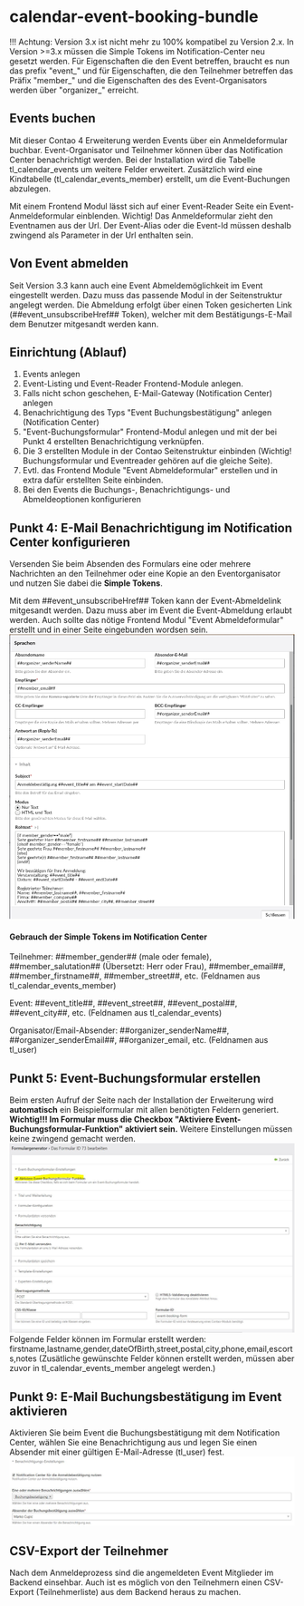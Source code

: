 # calendar-event-booking-bundle
!!! Achtung: Version 3.x ist nicht mehr zu 100% kompatibel zu Version 2.x. In Version >=3.x müssen die Simple Tokens im Notification-Center neu gesetzt werden. Für Eigenschaften die den Event betreffen, braucht es nun das prefix "event_" und für Eigenschaften, die den Teilnehmer betreffen das Präfix "member_" und die Eigenschaften des des Event-Organisators werden über "organizer_" erreicht.

## Events buchen
Mit dieser Contao 4 Erweiterung werden Events über ein Anmeldeformular buchbar. Event-Organisator und Teilnehmer können über das Notification Center benachrichtigt werden. Bei der Installation wird die Tabelle tl_calendar_events um weitere Felder erweitert. Zusätzlich wird eine Kindtabelle (tl_calendar_events_member) erstellt, um die Event-Buchungen abzulegen.

Mit einem Frontend Modul lässt sich auf einer Event-Reader Seite ein Event-Anmeldeformular einblenden. 
Wichtig! Das Anmeldeformular zieht den Eventnamen aus der Url. Der Event-Alias oder die Event-Id müssen deshalb zwingend als Parameter in der Url enthalten sein.

## Von Event abmelden
Seit Version 3.3 kann auch eine Event Abmeldemöglichkeit im Event eingestellt werden. Dazu muss das passende Modul in der Seitenstruktur angelegt werden. Die Abmeldung erfolgt über einen Token gesicherten Link (##event_unsubscribeHref## Token), welcher mit dem Bestätigungs-E-Mail dem Benutzer mitgesandt werden kann.

## Einrichtung (Ablauf)
1. Events anlegen
2. Event-Listing und Event-Reader Frontend-Module anlegen.
3. Falls nicht schon geschehen, E-Mail-Gateway (Notification Center) anlegen
4. Benachrichtigung des Typs "Event Buchungsbestätigung" anlegen (Notification Center)
5. "Event-Buchungsformular" Frontend-Modul anlegen und mit der bei Punkt 4 erstellten Benachrichtigung verknüpfen.
6. Die 3 erstellten Module in der Contao Seitenstruktur einbinden (Wichtig! Buchungsformular und Eventreader gehören auf die gleiche Seite). 
7. Evtl. das Frontend Module "Event Abmeldeformular" erstellen und in extra dafür erstellten Seite einbinden.
9. Bei den Events die Buchungs-, Benachrichtigungs- und Abmeldeoptionen konfigurieren


## Punkt 4: E-Mail Benachrichtigung im Notification Center konfigurieren
Versenden Sie beim Absenden des Formulars eine oder mehrere Nachrichten an den Teilnehmer oder eine Kopie an den Eventorganisator und nutzen Sie dabei die **Simple Tokens**.

Mit dem ##event_unsubscribeHref## Token kann der Event-Abmeldelink mitgesandt werden. Dazu muss aber im Event die Event-Abmeldung erlaubt werden. Auch sollte das nötige Frontend Modul "Event Abmeldeformular" erstellt und in einer Seite eingebunden wordsen sein. 
![Notification Center](doc/notification_center.jpg?raw=true)

#### Gebrauch der Simple Tokens im Notification Center
Teilnehmer:  ##member_gender## (male oder female), ##member_salutation## (Übersetzt: Herr oder Frau), ##member_email##, ##member_firstname##, ##member_street##, etc. (Feldnamen aus tl_calendar_events_member)

Event: ##event_title##, ##event_street##, ##event_postal##, ##event_city##, etc. (Feldnamen aus tl_calendar_events)

Organisator/Email-Absender: ##organizer_senderName##, ##organizer_senderEmail##, ##organizer_email, etc. (Feldnamen aus tl_user)


## Punkt 5: Event-Buchungsformular erstellen
Beim ersten Aufruf der Seite nach der Installation der Erweiterung wird **automatisch** ein Beispielformular mit allen benötigten Feldern generiert. 
**Wichtig!!! Im Formular muss die Checkbox "Aktiviere Event-Buchungsformular-Funktion" aktiviert sein.** Weitere Einstellungen müssen keine zwingend gemacht werden.
![Formulargenerator-Einstellung](doc/form_generator.jpg?raw=true) 
Folgende Felder können im Formular erstellt werden:
firstname,lastname,gender,dateOfBirth,street,postal,city,phone,email,escorts,notes
(Zusätliche gewünschte Felder können erstellt werden, müssen aber zuvor in tl_calendar_events_member angelegt werden.)


## Punkt 9: E-Mail Buchungsbestätigung im Event aktivieren
Aktivieren Sie beim Event die Buchungsbestätigung mit dem Notification Center, wählen Sie eine Benachrichtigung aus und legen Sie einen Absender mit einer gültigen E-Mail-Adresse (tl_user) fest.
![Benachrichtigung im Event aktivieren](doc/benachrichtigung-aktivieren.jpg?raw=true)


## CSV-Export der Teilnehmer
Nach dem Anmeldeprozess sind die angemeldeten Event Mitglieder im Backend einsehbar. Auch ist es möglich von den Teilnehmern einen CSV-Export (Teilnehmerliste) aus dem Backend heraus zu machen.
